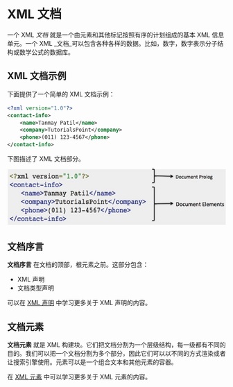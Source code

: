 # XML 文档

一个 XML _文档_ 就是一个由元素和其他标记按照有序的计划组成的基本 XML 信息单元。一个 XML _文档_可以包含各种各样的数据。比如，数字，数字表示分子结构或数学公式的数据库。

## XML 文档示例

下面提供了一个简单的 XML 文档示例：

```xml
<?xml version="1.0"?>
<contact-info>
	<name>Tanmay Patil</name>
	<company>TutorialsPoint</company>
	<phone>(011) 123-4567</phone>
</contact-info>
```

下图描述了 XML 文档部分。

![xml document](images/xml_document.jpg)

## 文档序言

__文档序言__ 在文档的顶部，根元素之前。这部分包含：

- XML 声明
- 文档类型声明

可以在 [XML 声明](xml_declaration.md) 中学习更多关于 XML 声明的内容。

## 文档元素

__文档元素__ 就是 XML 构建块。它们把文档分割为一个层级结构，每一级都有不同的目的。我们可以把一个文档分割为多个部分，因此它们可以以不同的方式渲染或者让搜索引擎使用。元素可以是一个组合文本和其他元素的容器。

在 [XML 元素](xml_elements.md) 中可以学习更多关于 XML 元素的内容。